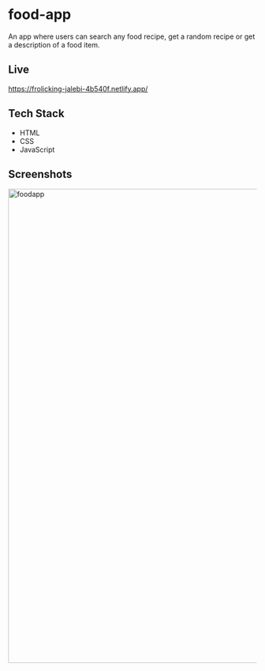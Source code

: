 # food-app
An app where users can search any food recipe, get a random recipe or get a description of a food item.

## Live
https://frolicking-jalebi-4b540f.netlify.app/

## Tech Stack
- HTML
- CSS
- JavaScript

## Screenshots

<img width="960" alt="foodapp" src="https://user-images.githubusercontent.com/44722841/191068269-62bba26f-92d9-4c6d-beee-99950ebfde4c.png">
